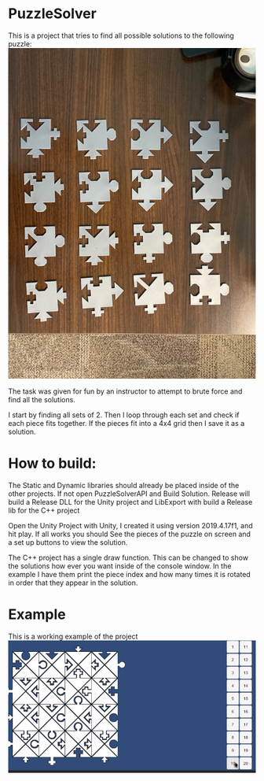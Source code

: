 # PuzzleSolver

This is a project that tries to find all possible solutions to the following puzzle:
![](Puzzle.jpg)

The task was given for fun by an instructor to attempt to brute force and find all the solutions.

I start by finding all sets of 2.  Then I loop through each set and check if each piece fits together.  If the pieces fit into a 4x4 grid then I save it as a solution.

# How to build:
The Static and Dynamic libraries should already be placed inside of the other projects.  If not open PuzzleSolverAPI and Build Solution.  Release will build a Release DLL for the Unity project and LibExport with build a Release lib for the C++ project

Open the Unity Project with Unity, I created it using version 2019.4.17f1, and hit play.  If all works you should See the pieces of the puzzle on screen and a set up buttons to view the solution.

The C++ project has a single draw function.  This can be changed to show the solutions how ever you want inside of the console window.  In the example I have them print the piece index and how many times it is rotated in order that they appear in the solution.

# Example
This is a working example of the project
![](PuzzleSolutions.gif)
